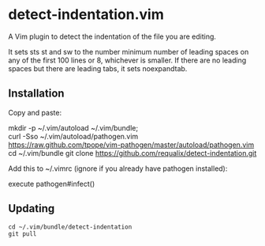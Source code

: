 # detect-indentation.vim

A Vim plugin to detect the indentation of the file you are editing.

It sets sts st and sw to the number minimum number of leading spaces on any of
the first 100 lines or 8, whichever is smaller. If there are no leading spaces
but there are leading tabs, it sets noexpandtab.

## Installation

Copy and paste:

  mkdir -p ~/.vim/autoload ~/.vim/bundle; \
    curl -Sso ~/.vim/autoload/pathogen.vim \
    https://raw.github.com/tpope/vim-pathogen/master/autoload/pathogen.vim
  cd ~/.vim/bundle
  git clone https://github.com/requalix/detect-indentation.git

Add this to ~/.vimrc (ignore if you already have pathogen installed):

  execute pathogen#infect()

## Updating

    cd ~/.vim/bundle/detect-indentation
    git pull
